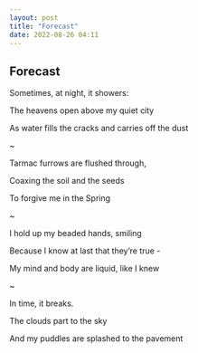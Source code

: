 ```yaml
---
layout: post
title: "Forecast"
date: 2022-08-26 04:11
---
```

Forecast
-

Sometimes, at night, it showers:

The heavens open above my quiet city

As water fills the cracks and carries off the dust

~

Tarmac furrows are flushed through,

Coaxing the soil and the seeds

To forgive me in the Spring

~

I hold up my beaded hands, smiling

Because I know at last that they’re true -

My mind and body are liquid, like I knew

~

In time, it breaks.

The clouds part to the sky

And my puddles are splashed to the pavement
